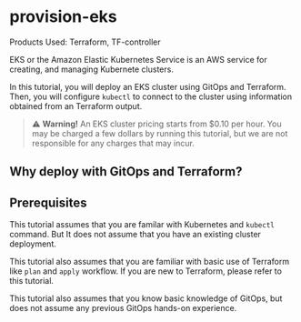 # provision-eks

Products Used: Terraform, TF-controller

EKS or the Amazon Elastic Kubernetes Service is an AWS service for creating, and managing Kubernete clusters.

In this tutorial, you will deploy an EKS cluster using GitOps and Terraform. Then, you will configure `kubectl` to connect to the cluster using information obtained from an Terraform output.


> :warning: **Warning!** An EKS cluster pricing starts from $0.10 per hour. You may be charged a few dollars by running this tutorial, but we are not responsible for any charges that may incur.

## Why deploy with GitOps and Terraform?



## Prerequisites

This tutorial assumes that you are familar with Kubernetes and `kubectl` command. But It does not assume that you have an existing cluster deployment.

This tutorial also assumes that you are familiar with basic use of Terraform like `plan` and `apply` workflow. If you are new to Terraform, please refer to this tutorial.

This tutorial also assumes that you know basic knowledge of GitOps, but does not assume any previous GitOps hands-on experience.


